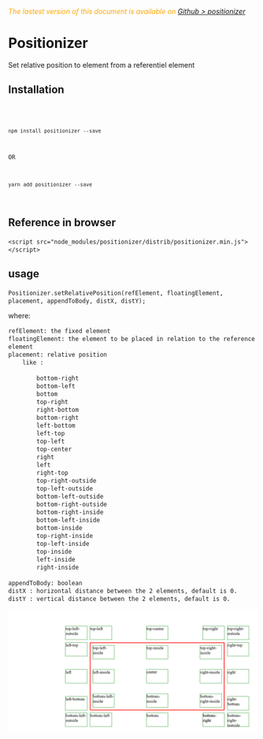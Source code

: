  <div class="Note" style="color:orange;font-style:italic">
 
The lastest version of this document is available on [Github > positionizer](https://github.com/Sylvain59650/positionizer/blob/master/README.md)


</div>

# Positionizer

Set relative position to element from a referentiel element

## Installation
<code>

    npm install positionizer --save

OR

    yarn add positionizer --save
</code>

## Reference in browser

    <script src="node_modules/positionizer/distrib/positionizer.min.js"></script>

## usage

    Positionizer.setRelativePosition(refElement, floatingElement, placement, appendToBody, distX, distY);

where:

    refElement: the fixed element
    floatingElement: the element to be placed in relation to the reference element
    placement: relative position
        like :

            bottom-right
            bottom-left
            bottom
            top-right
            right-bottom
            bottom-right
            left-bottom
            left-top
            top-left
            top-center
            right
            left
            right-top
            top-right-outside
            top-left-outside
            bottom-left-outside
            bottom-right-outside
            bottom-right-inside
            bottom-left-inside
            bottom-inside
            top-right-inside
            top-left-inside
            top-inside
            left-inside
            right-inside

    appendToBody: boolean
    distX : horizontal distance between the 2 elements, default is 0.
    distY : vertical distance between the 2 elements, default is 0.
<img src="position.png" />


